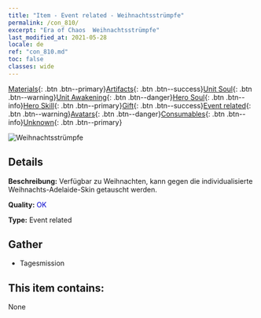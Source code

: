 ```yaml
---
title: "Item - Event related - Weihnachtsstrümpfe"
permalink: /con_810/
excerpt: "Era of Chaos  Weihnachtsstrümpfe"
last_modified_at: 2021-05-28
locale: de
ref: "con_810.md"
toc: false
classes: wide
---
```

 [Materials](/ItemsDE/){: .btn .btn--primary}[Artifacts](/ItemsDE/Artifacts/){: .btn .btn--success}[Unit Soul](/ItemsDE/UnitSoul/){: .btn .btn--warning}[Unit Awakening](/ItemsDE/UnitAwakening/){: .btn .btn--danger}[Hero Soul](/ItemsDE/HeroSoul/){: .btn .btn--info}[Hero Skill](/ItemsDE/HeroSkill/){: .btn .btn--primary}[Gift](/ItemsDE/Gift/){: .btn .btn--success}[Event related](/ItemsDE/Events/){: .btn .btn--warning}[Avatars](/ItemsDE/Avatars/){: .btn .btn--danger}[Consumables](/ItemsDE/Consumables/){: .btn .btn--info}[Unknown](/ItemsDE/Unknown/){: .btn .btn--primary}

 ![Weihnachtsstrümpfe](/images/t/i_3068.png)

## Details
 **Beschreibung:** Verfügbar zu Weihnachten, kann gegen die individualisierte Weihnachts-Adelaide-Skin getauscht werden.

 **Quality:** <span style="color: #0000CD">OK</span>

 **Type:** Event related

## Gather

*    Tagesmission 

## This item contains:

  None

